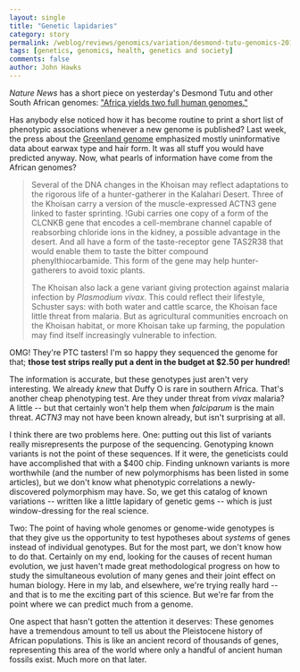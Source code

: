 ```yaml
---
layout: single 
title: "Genetic lapidaries" 
category: story
permalink: /weblog/reviews/genomics/variation/desmond-tutu-genomics-2010.html
tags: [genetics, genomics, health, genetics and society] 
comments: false 
author: John Hawks 
---
```


<i>Nature News</i> has a short piece on yesterday's Desmond Tutu and other South African genomes: <a href="http://www.nature.com/news/2010/100217/full/463857a.html">"Africa yields two full human genomes."</a>

Has anybody else noticed how it has become routine to print a short list of phenotypic associations whenever a new genome is published? Last week, the press about the <a href="http://johnhawks.net/weblog/reviews/genomics/ancient/greenland-eskimo-willerslev-2010.html">Greenland genome</a> emphasized mostly uninformative data about earwax type and hair form. It was all stuff you would have predicted anyway. Now, what pearls of information have come from the African genomes? 

<blockquote>Several of the DNA changes in the Khoisan may reflect adaptations to the rigorous life of a hunter-gatherer in the Kalahari Desert. Three of the Khoisan carry a version of the muscle-expressed ACTN3 gene linked to faster sprinting. !Gubi carries one copy of a form of the CLCNKB gene that encodes a cell-membrane channel capable of reabsorbing chloride ions in the kidney, a possible advantage in the desert. And all have a form of the taste-receptor gene TAS2R38 that would enable them to taste the bitter compound phenylthiocarbamide. This form of the gene may help hunter-gatherers to avoid toxic plants.

The Khoisan also lack a gene variant giving protection against malaria infection by <i>Plasmodium vivax</i>. This could reflect their lifestyle, Schuster says: with both water and cattle scarce, the Khoisan face little threat from malaria. But as agricultural communities encroach on the Khoisan habitat, or more Khoisan take up farming, the population may find itself increasingly vulnerable to infection.</blockquote>

OMG! They're PTC tasters! I'm so happy they sequenced the genome for that; <b>those test strips really put a dent in the budget at $2.50 per hundred!</b>

The information is accurate, but these genotypes just aren't very interesting. We already <i>knew</i> that Duffy O is rare in southern Africa. That's another cheap phenotyping test. Are they under threat from <i>vivax</i> malaria? A little -- but that certainly won't help them when <i>falciparum</i> is the main threat. <I>ACTN3</i> may not have been known already, but isn't surprising at all. 

I think there are two problems here. One: putting out this list of variants really misrepresents the purpose of the sequencing. Genotyping known variants is not the point of these sequences. If it were, the geneticists could have accomplished that with a $400 chip. Finding unknown variants is more worthwhile (and the number of new polymorphisms has been listed in some articles), but we don't know what phenotypic correlations a newly-discovered polymorphism may have. So, we get this catalog of known variations -- written like a little lapidary of genetic gems -- which is just window-dressing for the real science. 

Two: The point of having whole genomes or genome-wide genotypes is that they give us the opportunity to test hypotheses about <i>systems</i> of genes instead of individual genotypes. But for the most part, we don't know how to do that. Certainly on my end, looking for the causes of recent human evolution, we just haven't made great methodological progress on how to study the simultaneous evolution of many genes and their joint effect on human biology. Here in my lab, and elsewhere, we're trying really hard -- and that is to me the exciting part of this science. But we're far from the point where we can predict much from a genome. 

One aspect that hasn't gotten the attention it deserves: These genomes have a tremendous amount to tell us about the Pleistocene history of African populations. This is like an ancient record of thousands of genes, representing this area of the world where only a handful of ancient human fossils exist. Much more on that later. 


